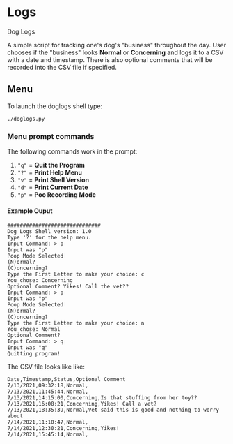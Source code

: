 # Logs

Dog Logs

A simple script for tracking one's dog's "business" throughout the day. User chooses if the "business" looks **Normal** or **Concerning** and logs it to a CSV with a date and timestamp. There is also optional comments that will be recorded into the CSV file if specified.

## Menu

To launch the doglogs shell type:

```
./doglogs.py
```

### Menu prompt commands

The following commands work in the prompt:
1. `"q"` = **Quit the Program**
2. `"?"` = **Print Help Menu**
3. `"v"` = **Print Shell Version**
4. `"d"` = **Print Current Date**
5. `"p"` = **Poo Recording Mode**


#### Example Ouput
```
##############################
Dog Logs Shell version: 1.0
Type '?' for the help menu.
Input Command: > p
Input was "p"
Poop Mode Selected
(N)ormal?
(C)oncerning?
Type the First Letter to make your choice: c
You chose: Concerning
Optional Comment? Yikes! Call the vet??
Input Command: > p
Input was "p"
Poop Mode Selected
(N)ormal?
(C)oncerning?
Type the First Letter to make your choice: n
You chose: Normal
Optional Comment? 
Input Command: > q
Input was "q"
Quitting program!
```

The CSV file looks like like:
```
Date,Timestamp,Status,Optional Comment
7/13/2021,09:32:18,Normal,
7/13/2021,11:45:44,Normal,
7/13/2021,14:15:00,Concerning,Is that stuffing from her toy??
7/13/2021,16:08:21,Concerning,Yikes! Call a vet?
7/13/2021,18:35:39,Normal,Vet said this is good and nothing to worry about
7/14/2021,11:10:47,Normal,
7/14/2021,12:30:21,Concerning,Yikes!
7/14/2021,15:45:14,Normal,
```
